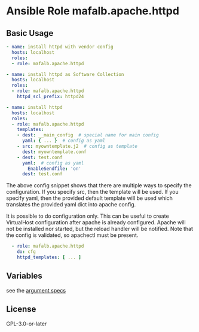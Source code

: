 # Ansible Role mafalb.apache.httpd

## Basic Usage

```yaml
- name: install httpd with vendor config
  hosts: localhost
  roles:
  - role: mafalb.apache.httpd
```

```yaml
- name: install httpd as Software Collection
  hosts: localhost
  roles:
  - role: mafalb.apache.httpd
    httpd_scl_prefix: httpd24
```

```yaml
- name: install httpd
  hosts: localhost
  roles:
  - role: mafalb.apache.httpd
    templates:
    - dest: __main_config  # special name for main config
      yaml: { ... }  # config as yaml
    - src: myowntemplate.j2  # config as template
      dest: myowntemplate.conf
    - dest: test.conf
      yaml:  # config as yaml
        EnableSendfile: 'on'
      dest: test.conf
```

The above config snippet shows that there are multiple ways to specify the configuration.
If you specify src, then the template will be used.
If you specify yaml, then the provided default template will be used which translates the provided yaml dict into apache config.

It is possible to do configuration only. This can be useful to create VirtualHost configuration after apache is already configured.
Apache will not be installed nor started, but the reload handler will be notified. Note that the config is validated, so apachectl must be present.

```yaml
  - role: mafalb.apache.httpd
    do: cfg
    httpd_templates: [ ... ]
```

## Variables

see the [argument specs](roles/httpd/meta/argument_specs.yml)

## License

GPL-3.0-or-later
